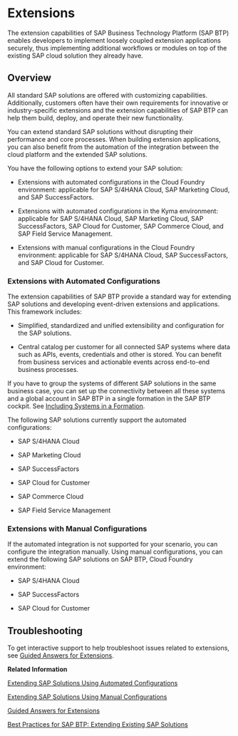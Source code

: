 <!-- loio08b1effc53634890a525f945017e2edc -->

# Extensions

The extension capabilities of SAP Business Technology Platform \(SAP BTP\) enables developers to implement loosely coupled extension applications securely, thus implementing additional workflows or modules on top of the existing SAP cloud solution they already have.



<a name="loio08b1effc53634890a525f945017e2edc__section_cl5_p4h_q3b"/>

## Overview

All standard SAP solutions are offered with customizing capabilities. Additionally, customers often have their own requirements for innovative or industry-specific extensions and the extension capabilities of SAP BTP can help them build, deploy, and operate their new functionality.

You can extend standard SAP solutions without disrupting their performance and core processes. When building extension applications, you can also benefit from the automation of the integration between the cloud platform and the extended SAP solutions.

You have the following options to extend your SAP solution:

-   Extensions with automated configurations in the Cloud Foundry environment: applicable for SAP S/4HANA Cloud, SAP Marketing Cloud, and SAP SuccessFactors.

-   Extensions with automated configurations in the Kyma environment: applicable for SAP S/4HANA Cloud, SAP Marketing Cloud, SAP SuccessFactors, SAP Cloud for Customer, SAP Commerce Cloud, and SAP Field Service Management.

-   Extensions with manual configurations in the Cloud Foundry environment: applicable for SAP S/4HANA Cloud, SAP SuccessFactors, and SAP Cloud for Customer.




### Extensions with Automated Configurations

The extension capabilities of SAP BTP provide a standard way for extending SAP solutions and developing event-driven extensions and applications. This framework includes:

-   Simplified, standardized and unified extensibility and configuration for the SAP solutions.

-   Central catalog per customer for all connected SAP systems where data such as APIs, events, credentials and other is stored. You can benefit from business services and actionable events across end-to-end business processes.


If you have to group the systems of different SAP solutions in the same business case, you can set up the connectivity between all these systems and a global account in SAP BTP in a single formation in the SAP BTP cockpit. See [Including Systems in a Formation](including-systems-in-a-formation-68b04fa.md).

The following SAP solutions currently support the automated configurations:

-   SAP S/4HANA Cloud

-   SAP Marketing Cloud

-   SAP SuccessFactors

-   SAP Cloud for Customer

-   SAP Commerce Cloud

-   SAP Field Service Management




### Extensions with Manual Configurations

If the automated integration is not supported for your scenario, you can configure the integration manually. Using manual configurations, you can extend the following SAP solutions on SAP BTP, Cloud Foundry environment:

-   SAP S/4HANA Cloud

-   SAP SuccessFactors

-   SAP Cloud for Customer




<a name="loio08b1effc53634890a525f945017e2edc__section_gqf_qqq_tkb"/>

## Troubleshooting

To get interactive support to help troubleshoot issues related to extensions, see [Guided Answers for Extensions](https://ga.support.sap.com/dtp/viewer/#/tree/2065/actions/26547:28984).

**Related Information**  


[Extending SAP Solutions Using Automated Configurations](extending-sap-solutions-using-automated-configurations-346864d.md "The extension capabilities of SAP Business Technology Platform (SAP BTP) enables developers to implement loosely coupled extension applications securely, thus implementing additional workflows or modules on top of the existing SAP cloud solution they already have.")

[Extending SAP Solutions Using Manual Configurations](extending-sap-solutions-using-manual-configurations-2d745ae.md "If your scenario requires a configuration setup that is not included in the automated extension configurations, you can optionally configure the integration between SAP BTP and your SAP solution manually.")

[Guided Answers for Extensions](https://ga.support.sap.com/dtp/viewer/#/tree/2065/actions/26547:28984)

[Best Practices for SAP BTP: Extending Existing SAP Solutions](https://help.sap.com/viewer/df50977d8bfa4c9a8a063ddb37113c43/Cloud/en-US/40aa23277c7346a0a68de2f4c8b73e1c.html)

